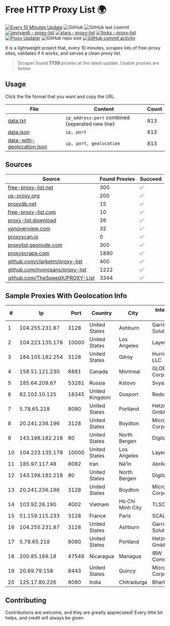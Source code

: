 
# Free HTTP Proxy List 🌍

[![Every 10 Minutes Update](https://github.com/mertguvencli/http-proxy-list/actions/workflows/main.yml/badge.svg?branch=main)](https://github.com/mertguvencli/http-proxy-list/actions/workflows/main.yml)
![GitHub](https://img.shields.io/github/license/mertguvencli/http-proxy-list)
![GitHub last commit](https://img.shields.io/github/last-commit/mertguvencli/http-proxy-list)
[![zevtyardt - proxy-list](https://img.shields.io/static/v1?label=zevtyardt&message=proxy-list&color=blue&logo=github)](https://github.com/zevtyardt/proxy-list "Go to GitHub repo")
[![stars - proxy-list](https://img.shields.io/github/stars/zevtyardt/proxy-list?style=social)](https://github.com/zevtyardt/proxy-list)
[![forks - proxy-list](https://img.shields.io/github/forks/zevtyardt/proxy-list?style=social)](https://github.com/zevtyardt/proxy-list)
[![Proxy Updater](https://github.com/zevtyardt/proxy-list/workflows/Proxy%20Updater/badge.svg)](https://github.com/zevtyardt/proxy-list/actions?query=workflow:"Proxy+Updater")
![GitHub repo size](https://img.shields.io/github/repo-size/zevtyardt/proxy-list)
[![GitHub commit activity](https://img.shields.io/github/commit-activity/m/zevtyardt/proxy-list?logo=commits)](https://github.com/zevtyardt/proxy-list/commits/main)

It is a lightweight project that, every 10 minutes, scrapes lots of free-proxy sites, validates if it works, and serves a clean proxy list.

> Scraper found **7739** proxies at the latest update. Usable proxies are below.

## Usage

Click the file format that you want and copy the URL.

|File|Content|Count|
|----|-------|-----|
|[data.txt](https://raw.githubusercontent.com/mertguvencli/http-proxy-list/main/proxy-list/data.txt)|`ip_address:port` combined (seperated new line)|813|
|[data.json](https://raw.githubusercontent.com/mertguvencli/http-proxy-list/main/proxy-list/data.json)|`ip, port`|813|
|[data-with-geolocation.json](https://raw.githubusercontent.com/mertguvencli/http-proxy-list/main/proxy-list/data-with-geolocation.json)|`ip, port, geolocation`|813|

## Sources

|Source|Found Proxies|Succeed|
|------|-------------|-------|
|[free-proxy-list.net](https://free-proxy-list.net)|300|✅|
|[us-proxy.org](https://www.us-proxy.org)|200|✅|
|[proxydb.net](http://proxydb.net)|15|✅|
|[free-proxy-list.com](https://free-proxy-list.com/?page=&port=&type%5B%5D=http&type%5B%5D=https&up_time=0&search=Search)|10|✅|
|[proxy-list.download](https://www.proxy-list.download/HTTP)|26|✅|
|[vpnoverview.com](https://vpnoverview.com/privacy/anonymous-browsing/free-proxy-servers)|32|✅|
|[proxyscan.io](https://www.proxyscan.io)|0|✅|
|[proxylist.geonode.com](https://proxylist.geonode.com/api/proxy-list?limit=300&page=1&sort_by=lastChecked&sort_type=desc&protocols=http,https)|300|✅|
|[proxyscrape.com](https://api.proxyscrape.com/v2/?request=displayproxies&protocol=http&timeout=10000&country=all&ssl=all&anonymity=all)|1890|✅|
|[github.com/clarketm/proxy-list](https://raw.githubusercontent.com/clarketm/proxy-list/master/proxy-list-raw.txt)|400|✅|
|[github.com/monosans/proxy-list](https://raw.githubusercontent.com/monosans/proxy-list/main/proxies/http.txt)|1222|✅|
|[github.com/TheSpeedX/PROXY-List](https://raw.githubusercontent.com/TheSpeedX/PROXY-List/master/http.txt)|3344|✅|


## Sample Proxies With Geolocation Info

|#|Ip|Port|Country|City|Internet Service Provider|
|-|--|----|-------|----|-------------------------|
|1|104.255.231.87|3128|United States|Ashburn|Garrison Network Solutions LLC|
|2|104.223.135.178|10000|United States|Los Angeles|LayerHost|
|3|184.105.182.254|3128|United States|Gilroy|Hurricane Electric LLC|
|4|158.51.121.230|8881|Canada|Montreal|GLOBALTELEHOST Corp.|
|5|185.64.209.67|53281|Russia|Kstovo|Svyazist LLC|
|6|82.102.10.125|18345|United Kingdom|Gosport|Redstation Limited|
|7|5.78.65.218|8080|United States|Portland|Hetzner Online GmbH|
|8|20.241.236.196|3128|United States|Boydton|Microsoft Corporation|
|9|143.198.182.218|80|United States|North Bergen|DigitalOcean, LLC|
|10|104.223.135.178|10000|United States|Los Angeles|LayerHost|
|11|185.97.117.48|8082|Iran|Nā’īn|AbrArvan|
|12|143.198.182.218|80|United States|North Bergen|DigitalOcean, LLC|
|13|20.241.236.196|3128|United States|Boydton|Microsoft Corporation|
|14|103.92.26.190|4002|Vietnam|Ho Chi Minh City|TLSOFT|
|15|51.159.115.233|3128|France|Paris|SCALEWAY|
|16|104.255.231.87|3128|United States|Ashburn|Garrison Network Solutions LLC|
|17|5.78.65.218|8080|United States|Portland|Hetzner Online GmbH|
|18|200.85.169.18|47548|Nicaragua|Managua|IBW Communications|
|19|20.69.79.158|8443|United States|Quincy|Microsoft Corporation|
|20|125.17.80.226|8080|India|Chitradurga|Bharti Airtel|



## Contributing

Contributions are welcome, and they are greatly appreciated! Every
little bit helps, and credit will always be given.


